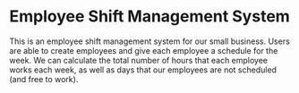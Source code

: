 # Employee Shift Management System
This is an employee shift management system for our small business. Users are able to create employees and give each employee a schedule for the week. We can calculate the total number of hours that each employee works each week, as well as days that our employees are not scheduled (and free to work).
